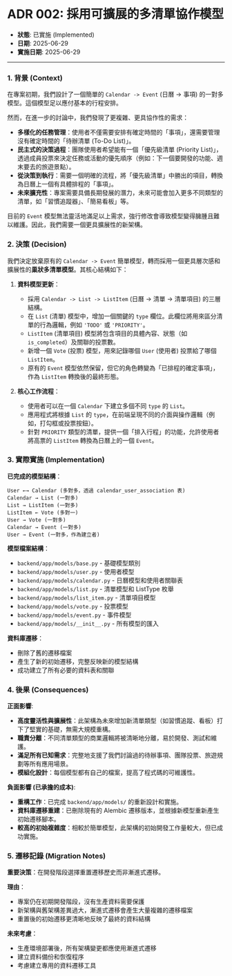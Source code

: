 # ADR 002: 採用可擴展的多清單協作模型

- **狀態**: 已實施 (Implemented)
- **日期**: 2025-06-29
- **實施日期**: 2025-06-29

---

### 1. 背景 (Context)

在專案初期，我們設計了一個簡單的 `Calendar -> Event` (日曆 -> 事項) 的一對多模型。這個模型足以應付基本的行程安排。

然而，在進一步的討論中，我們發現了更複雜、更具協作性的需求：

- **多樣化的任務管理**：使用者不僅需要安排有確定時間的「事項」，還需要管理沒有確定時間的「待辦清單 (To-Do List)」。
- **民主式的決策過程**：團隊使用者希望能有一個「優先級清單 (Priority List)」，透過成員投票來決定任務或活動的優先順序（例如：下一個要開發的功能、週末要去的旅遊景點）。
- **從決策到執行**：需要一個明確的流程，將「優先級清單」中勝出的項目，轉換為日曆上一個有具體排程的「事項」。
- **未來擴充性**：專案需要具備長期發展的潛力，未來可能會加入更多不同類型的清單，如「習慣追蹤器」、「簡易看板」等。

目前的 `Event` 模型無法靈活地滿足以上需求，強行修改會導致模型變得臃腫且難以維護。因此，我們需要一個更具擴展性的新架構。

### 2. 決策 (Decision)

我們決定放棄原有的 `Calendar -> Event` 簡單模型，轉而採用一個更具層次感和擴展性的**巢狀多清單模型**。其核心結構如下：

1. **資料模型更新**：
    - 採用 `Calendar -> List -> ListItem` (日曆 -> 清單 -> 清單項目) 的三層結構。
    - 在 `List` (清單) 模型中，增加一個關鍵的 `type` 欄位。此欄位將用來區分清單的行為邏輯，例如 `'TODO'` 或 `'PRIORITY'`。
    - `ListItem` (清單項目) 模型將包含項目的具體內容、狀態（如 `is_completed`）及關聯的投票數。
    - 新增一個 `Vote` (投票) 模型，用來記錄哪個 `User` (使用者) 投票給了哪個 `ListItem`。
    - 原有的 `Event` 模型依然保留，但它的角色轉變為「已排程的確定事項」，作為 `ListItem` 轉換後的最終形態。

2. **核心工作流程**：
    - 使用者可以在一個 `Calendar` 下建立多個不同 `type` 的 `List`。
    - 應用程式將根據 `List` 的 `type`，在前端呈現不同的介面與操作邏輯（例如，打勾框或投票按鈕）。
    - 針對 `PRIORITY` 類型的清單，提供一個「排入行程」的功能，允許使用者將高票的 `ListItem` 轉換為日曆上的一個 `Event`。

### 3. 實際實施 (Implementation)

**已完成的模型結構**：

```
User ←→ Calendar (多對多，透過 calendar_user_association 表)
Calendar → List (一對多)
List → ListItem (一對多)
ListItem ← Vote (多對一)
User → Vote (一對多)
Calendar → Event (一對多)
User → Event (一對多，作為建立者)
```

**模型檔案結構**：
- `backend/app/models/base.py` - 基礎模型類別
- `backend/app/models/user.py` - 使用者模型
- `backend/app/models/calendar.py` - 日曆模型和使用者關聯表
- `backend/app/models/list.py` - 清單模型和 ListType 枚舉
- `backend/app/models/list_item.py` - 清單項目模型
- `backend/app/models/vote.py` - 投票模型
- `backend/app/models/event.py` - 事件模型
- `backend/app/models/__init__.py` - 所有模型的匯入

**資料庫遷移**：
- 刪除了舊的遷移檔案
- 產生了新的初始遷移，完整反映新的模型結構
- 成功建立了所有必要的資料表和關聯

### 4. 後果 (Consequences)

**正面影響**:

- **高度靈活性與擴展性**：此架構為未來增加新清單類型（如習慣追蹤、看板）打下了堅實的基礎，無需大規模重構。
- **職責分離**：不同清單類型的商業邏輯將被清晰地分離，易於開發、測試和維護。
- **滿足所有已知需求**：完整地支援了我們討論過的待辦事項、團隊投票、旅遊規劃等所有應用場景。
- **模組化設計**：每個模型都有自己的檔案，提高了程式碼的可維護性。

**負面影響 (已承擔的成本)**:

- **重構工作**：已完成 `backend/app/models/` 的重新設計和實施。
- **資料庫遷移重建**：已刪除現有的 Alembic 遷移版本，並根據新模型重新產生初始遷移腳本。
- **較高的初始複雜度**：相較於簡單模型，此架構的初始開發工作量較大，但已成功實施。

### 5. 遷移記錄 (Migration Notes)

**重要決策**：在開發階段選擇重置遷移歷史而非漸進式遷移。

**理由**：
- 專案仍在初期開發階段，沒有生產資料需要保護
- 新架構與舊架構差異過大，漸進式遷移會產生大量複雜的遷移檔案
- 重置後的初始遷移更清晰地反映了最終的資料結構

**未來考慮**：
- 生產環境部署後，所有架構變更都應使用漸進式遷移
- 建立資料備份和恢復程序
- 考慮建立專用的資料遷移工具
